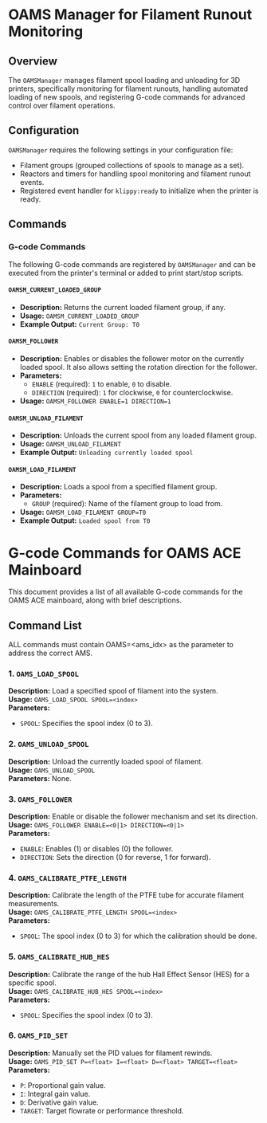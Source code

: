 # OAMS Manager for Filament Runout Monitoring

## Overview
The `OAMSManager` manages filament spool loading and unloading for 3D printers, specifically monitoring for filament runouts, handling automated loading of new spools, and registering G-code commands for advanced control over filament operations.

## Configuration
`OAMSManager` requires the following settings in your configuration file:
- Filament groups (grouped collections of spools to manage as a set).
- Reactors and timers for handling spool monitoring and filament runout events.
- Registered event handler for `klippy:ready` to initialize when the printer is ready.

## Commands

### G-code Commands
The following G-code commands are registered by `OAMSManager` and can be executed from the printer's terminal or added to print start/stop scripts.

#### `OAMSM_CURRENT_LOADED_GROUP`
- **Description:** Returns the current loaded filament group, if any.
- **Usage:** `OAMSM_CURRENT_LOADED_GROUP`
- **Example Output:** `Current Group: T0`

#### `OAMSM_FOLLOWER`
- **Description:** Enables or disables the follower motor on the currently loaded spool. It also allows setting the rotation direction for the follower.
- **Parameters:**
  - `ENABLE` (required): `1` to enable, `0` to disable.
  - `DIRECTION` (required): `1` for clockwise, `0` for counterclockwise.
- **Usage:** `OAMSM_FOLLOWER ENABLE=1 DIRECTION=1`

#### `OAMSM_UNLOAD_FILAMENT`
- **Description:** Unloads the current spool from any loaded filament group.
- **Usage:** `OAMSM_UNLOAD_FILAMENT`
- **Example Output:** `Unloading currently loaded spool`

#### `OAMSM_LOAD_FILAMENT`
- **Description:** Loads a spool from a specified filament group.
- **Parameters:**
  - `GROUP` (required): Name of the filament group to load from.
- **Usage:** `OAMSM_LOAD_FILAMENT GROUP=T0`
- **Example Output:** `Loaded spool from T0`


# G-code Commands for OAMS ACE Mainboard

This document provides a list of all available G-code commands for the OAMS ACE mainboard, along with brief descriptions.

## Command List

ALL commands must contain OAMS=<ams_idx> as the parameter to address the correct AMS.

### 1. `OAMS_LOAD_SPOOL`
**Description:** Load a specified spool of filament into the system.  
**Usage:** `OAMS_LOAD_SPOOL SPOOL=<index>`  
**Parameters:**  
- `SPOOL`: Specifies the spool index (0 to 3).  

### 2. `OAMS_UNLOAD_SPOOL`
**Description:** Unload the currently loaded spool of filament.  
**Usage:** `OAMS_UNLOAD_SPOOL`  
**Parameters:** None.  

### 3. `OAMS_FOLLOWER`
**Description:** Enable or disable the follower mechanism and set its direction.  
**Usage:** `OAMS_FOLLOWER ENABLE=<0|1> DIRECTION=<0|1>`  
**Parameters:**  
- `ENABLE`: Enables (1) or disables (0) the follower.
- `DIRECTION`: Sets the direction (0 for reverse, 1 for forward).  

### 4. `OAMS_CALIBRATE_PTFE_LENGTH`
**Description:** Calibrate the length of the PTFE tube for accurate filament measurements.  
**Usage:** `OAMS_CALIBRATE_PTFE_LENGTH SPOOL=<index>`  
**Parameters:**  
- `SPOOL`: The spool index (0 to 3) for which the calibration should be done.  

### 5. `OAMS_CALIBRATE_HUB_HES`
**Description:** Calibrate the range of the hub Hall Effect Sensor (HES) for a specific spool.  
**Usage:** `OAMS_CALIBRATE_HUB_HES SPOOL=<index>`  
**Parameters:**  
- `SPOOL`: Specifies the spool index (0 to 3).  

### 6. `OAMS_PID_SET`
**Description:** Manually set the PID values for filament rewinds.  
**Usage:** `OAMS_PID_SET P=<float> I=<float> D=<float> TARGET=<float>`  
**Parameters:**  
- `P`: Proportional gain value.  
- `I`: Integral gain value.  
- `D`: Derivative gain value.  
- `TARGET`: Target flowrate or performance threshold. 
